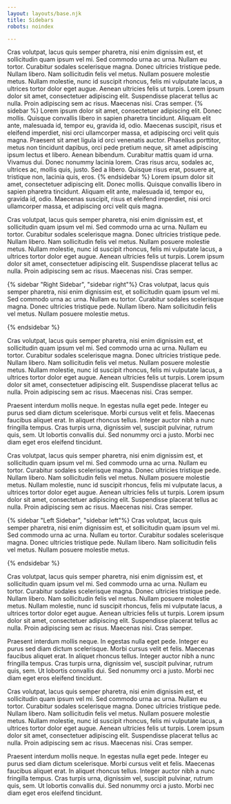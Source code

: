 ```yaml
---
layout: layouts/base.njk
title: Sidebars
robots: noindex

---
```

Cras volutpat, lacus quis semper pharetra, nisi enim dignissim est, et sollicitudin quam ipsum vel mi. Sed commodo urna ac urna. Nullam eu tortor. Curabitur sodales scelerisque magna. Donec ultricies tristique pede. Nullam libero. Nam sollicitudin felis vel metus. Nullam posuere molestie metus. Nullam molestie, nunc id suscipit rhoncus, felis mi vulputate lacus, a ultrices tortor dolor eget augue. Aenean ultricies felis ut turpis. Lorem ipsum dolor sit amet, consectetuer adipiscing elit. Suspendisse placerat tellus ac nulla. Proin adipiscing sem ac risus. Maecenas nisi. Cras semper.
{% sidebar %}
Lorem ipsum dolor sit amet, consectetuer adipiscing elit. Donec mollis. Quisque convallis libero in sapien pharetra tincidunt. Aliquam elit ante, malesuada id, tempor eu, gravida id, odio. Maecenas suscipit, risus et eleifend imperdiet, nisi orci ullamcorper massa, et adipiscing orci velit quis magna. Praesent sit amet ligula id orci venenatis auctor. Phasellus porttitor, metus non tincidunt dapibus, orci pede pretium neque, sit amet adipiscing ipsum lectus et libero. Aenean bibendum. Curabitur mattis quam id urna. Vivamus dui. Donec nonummy lacinia lorem. Cras risus arcu, sodales ac, ultrices ac, mollis quis, justo. Sed a libero. Quisque risus erat, posuere at, tristique non, lacinia quis, eros.
{% endsidebar %}
Lorem ipsum dolor sit amet, consectetuer adipiscing elit. Donec mollis. Quisque convallis libero in sapien pharetra tincidunt. Aliquam elit ante, malesuada id, tempor eu, gravida id, odio. Maecenas suscipit, risus et eleifend imperdiet, nisi orci ullamcorper massa, et adipiscing orci velit quis magna.

Cras volutpat, lacus quis semper pharetra, nisi enim dignissim est, et sollicitudin quam ipsum vel mi. Sed commodo urna ac urna. Nullam eu tortor. Curabitur sodales scelerisque magna. Donec ultricies tristique pede. Nullam libero. Nam sollicitudin felis vel metus. Nullam posuere molestie metus. Nullam molestie, nunc id suscipit rhoncus, felis mi vulputate lacus, a ultrices tortor dolor eget augue. Aenean ultricies felis ut turpis. Lorem ipsum dolor sit amet, consectetuer adipiscing elit. Suspendisse placerat tellus ac nulla. Proin adipiscing sem ac risus. Maecenas nisi. Cras semper.

{% sidebar "Right Sidebar", "sidebar right"%}
Cras volutpat, lacus quis semper pharetra, nisi enim dignissim est, et sollicitudin quam ipsum vel mi. Sed commodo urna ac urna. Nullam eu tortor. Curabitur sodales scelerisque magna. Donec ultricies tristique pede. Nullam libero. Nam sollicitudin felis vel metus. Nullam posuere molestie metus.

{% endsidebar %}

Cras volutpat, lacus quis semper pharetra, nisi enim dignissim est, et sollicitudin quam ipsum vel mi. Sed commodo urna ac urna. Nullam eu tortor. Curabitur sodales scelerisque magna. Donec ultricies tristique pede. Nullam libero. Nam sollicitudin felis vel metus. Nullam posuere molestie metus. Nullam molestie, nunc id suscipit rhoncus, felis mi vulputate lacus, a ultrices tortor dolor eget augue. Aenean ultricies felis ut turpis. Lorem ipsum dolor sit amet, consectetuer adipiscing elit. Suspendisse placerat tellus ac nulla. Proin adipiscing sem ac risus. Maecenas nisi. Cras semper.

Praesent interdum mollis neque. In egestas nulla eget pede. Integer eu purus sed diam dictum scelerisque. Morbi cursus velit et felis. Maecenas faucibus aliquet erat. In aliquet rhoncus tellus. Integer auctor nibh a nunc fringilla tempus. Cras turpis urna, dignissim vel, suscipit pulvinar, rutrum quis, sem. Ut lobortis convallis dui. Sed nonummy orci a justo. Morbi nec diam eget eros eleifend tincidunt.

Cras volutpat, lacus quis semper pharetra, nisi enim dignissim est, et sollicitudin quam ipsum vel mi. Sed commodo urna ac urna. Nullam eu tortor. Curabitur sodales scelerisque magna. Donec ultricies tristique pede. Nullam libero. Nam sollicitudin felis vel metus. Nullam posuere molestie metus. Nullam molestie, nunc id suscipit rhoncus, felis mi vulputate lacus, a ultrices tortor dolor eget augue. Aenean ultricies felis ut turpis. Lorem ipsum dolor sit amet, consectetuer adipiscing elit. Suspendisse placerat tellus ac nulla. Proin adipiscing sem ac risus. Maecenas nisi. Cras semper.

{% sidebar "Left Sidebar", "sidebar left"%}
Cras volutpat, lacus quis semper pharetra, nisi enim dignissim est, et sollicitudin quam ipsum vel mi. Sed commodo urna ac urna. Nullam eu tortor. Curabitur sodales scelerisque magna. Donec ultricies tristique pede. Nullam libero. Nam sollicitudin felis vel metus. Nullam posuere molestie metus.

{% endsidebar %}

Cras volutpat, lacus quis semper pharetra, nisi enim dignissim est, et sollicitudin quam ipsum vel mi. Sed commodo urna ac urna. Nullam eu tortor. Curabitur sodales scelerisque magna. Donec ultricies tristique pede. Nullam libero. Nam sollicitudin felis vel metus. Nullam posuere molestie metus. Nullam molestie, nunc id suscipit rhoncus, felis mi vulputate lacus, a ultrices tortor dolor eget augue. Aenean ultricies felis ut turpis. Lorem ipsum dolor sit amet, consectetuer adipiscing elit. Suspendisse placerat tellus ac nulla. Proin adipiscing sem ac risus. Maecenas nisi. Cras semper.

Praesent interdum mollis neque. In egestas nulla eget pede. Integer eu purus sed diam dictum scelerisque. Morbi cursus velit et felis. Maecenas faucibus aliquet erat. In aliquet rhoncus tellus. Integer auctor nibh a nunc fringilla tempus. Cras turpis urna, dignissim vel, suscipit pulvinar, rutrum quis, sem. Ut lobortis convallis dui. Sed nonummy orci a justo. Morbi nec diam eget eros eleifend tincidunt.

Cras volutpat, lacus quis semper pharetra, nisi enim dignissim est, et sollicitudin quam ipsum vel mi. Sed commodo urna ac urna. Nullam eu tortor. Curabitur sodales scelerisque magna. Donec ultricies tristique pede. Nullam libero. Nam sollicitudin felis vel metus. Nullam posuere molestie metus. Nullam molestie, nunc id suscipit rhoncus, felis mi vulputate lacus, a ultrices tortor dolor eget augue. Aenean ultricies felis ut turpis. Lorem ipsum dolor sit amet, consectetuer adipiscing elit. Suspendisse placerat tellus ac nulla. Proin adipiscing sem ac risus. Maecenas nisi. Cras semper.

Praesent interdum mollis neque. In egestas nulla eget pede. Integer eu purus sed diam dictum scelerisque. Morbi cursus velit et felis. Maecenas faucibus aliquet erat. In aliquet rhoncus tellus. Integer auctor nibh a nunc fringilla tempus. Cras turpis urna, dignissim vel, suscipit pulvinar, rutrum quis, sem. Ut lobortis convallis dui. Sed nonummy orci a justo. Morbi nec diam eget eros eleifend tincidunt.
